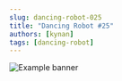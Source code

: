 ```yaml
---
slug: dancing-robot-025
title: "Dancing Robot #25"
authors: [kynan]
tags: [dancing-robot]
---
```


![Example banner](/img/stories/dancing-robot_new/025.png)
